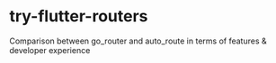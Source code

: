 # try-flutter-routers
Comparison between go_router and auto_route in terms of features &amp; developer experience
